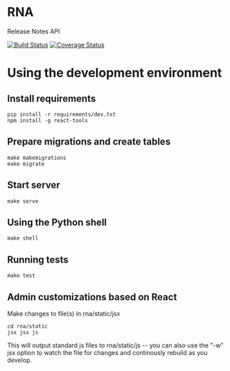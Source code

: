 RNA
===

Release Notes API

[![Build Status](https://travis-ci.org/mozilla/rna.png)](https://travis-ci.org/mozilla/rna)
[![Coverage Status](https://coveralls.io/repos/mozilla/rna/badge.png)](https://coveralls.io/r/mozilla/rna)

Using the development environment
=================================

Install requirements
--------------------

    pip install -r requirements/dev.txt
    npm install -g react-tools

Prepare migrations and create tables
------------------------------------

    make makemigrations
    make migrate

Start server
------------

    make serve

Using the Python shell
----------------------

    make shell

Running tests
-------------

    make test

Admin customizations based on React
-----------------------------------

Make changes to file(s) in rna/static/jsx

    cd rna/static
    jsx jsx js

This will output standard js files to rna/static/js -- you can also use
the "-w" jsx option to watch the file for changes and continously rebuild
as you develop.
